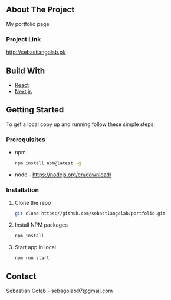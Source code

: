 <!-- ABOUT THE PROJECT -->

## About The Project

My portfolio page

### Project Link

http://sebastiangolab.pl/

<!-- BUILD WITH -->

## Build With

<ul>
  <li><a href="#built-with">React</a></li>
  <li><a href="#built-with">Next.js</a></li>
</ul>

<!-- GETTING STARTED -->

## Getting Started

To get a local copy up and running follow these simple steps.

### Prerequisites

-  npm

   ```sh
   npm install npm@latest -g
   ```

-  node - https://nodejs.org/en/download/

### Installation

1. Clone the repo
   ```sh
   git clone https://github.com/sebastiangolab/portfolio.git
   ```
2. Install NPM packages

   ```sh
   npm install
   ```

3. Start app in local
   ```sh
   npm run start
   ```

<!-- CONTACT -->

## Contact

Sebastian Gołąb - sebagolab97@gmail.com
